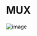 # MUX

![image](https://user-images.githubusercontent.com/5828819/179271768-5dd595c4-2404-41ab-8102-156ddaff0b83.png)

